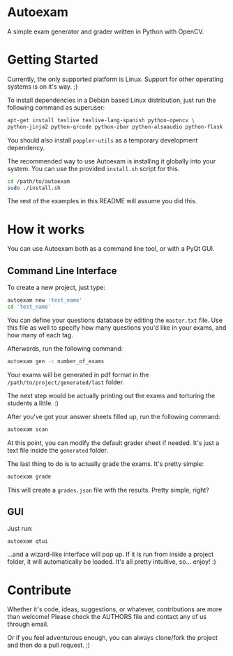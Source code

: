 Autoexam
========

A simple exam generator and grader written in Python with OpenCV.


Getting Started
===============

Currently, the only supported platform is Linux. Support for other operating systems is on it's way. ;)

To install dependencies in a Debian based Linux distribution, just run the following command as superuser:

```bash
apt-get install texlive texlive-lang-spanish python-opencv \
python-jinja2 python-qrcode python-zbar python-alsaaudio python-flask
```

You should also install `poppler-utils` as a temporary development dependency.

The recommended way to use Autoexam is installing it globally into your system.
You can use the provided `install.sh` script for this.

```bash
cd /path/to/autoexam
sudo ./install.sh
```

The rest of the examples in this README will assume you did this.

How it works
============

You can use Autoexam both as a command line tool, or with a PyQt GUI.

Command Line Interface
----------------------

To create a new project, just type:

```bash
autoexam new 'test_name'
cd 'test_name'
```

You can define your questions database by editing the `master.txt` file. Use this file as well
to specify how many questions you'd like in your exams, and how many of each tag.

Afterwards, run the following command:

```bash
autoexam gen -c number_of_exams
```

Your exams will be generated in pdf format in the `/path/to/project/generated/last` folder.

The next step would be actually printing out the exams and torturing the students a little. :)

After you've got your answer sheets filled up, run the following command:

```bash
autoexam scan
```

At this point, you can modify the default grader sheet if needed.
It's just a text file inside the `generated` folder.

The last thing to do is to actually grade the exams. It's pretty simple:

```bash
autoexam grade
```

This will create a `grades.json` file with the results. Pretty simple, right?

GUI
---

Just run:

```
autoexam qtui
```

...and a wizard-like interface will pop up. If it is run from inside a project folder,
it will automatically be loaded. It's all pretty intuitive, so... enjoy! :)

Contribute
==========

Whether it's code, ideas, suggestions, or whatever, contributions are more than welcome!
Please check the AUTHORS file and contact any of us through email.

Or if you feel adventurous enough, you can always clone/fork the project
and then do a pull request. ;)
